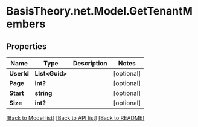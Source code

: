 # BasisTheory.net.Model.GetTenantMembers

## Properties

Name | Type | Description | Notes
------------ | ------------- | ------------- | -------------
**UserId** | **List&lt;Guid&gt;** |  | [optional] 
**Page** | **int?** |  | [optional] 
**Start** | **string** |  | [optional] 
**Size** | **int?** |  | [optional] 

[[Back to Model list]](../README.md#documentation-for-models) [[Back to API list]](../README.md#documentation-for-api-endpoints) [[Back to README]](../README.md)

